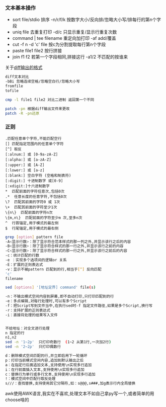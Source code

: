 ### 文本基本操作
- sort file/stdio 排序 -n/r/f/k 按数字大小/反向排/忽略大小写/排每行的第n个字段
- uniq file 去重复打印 -d/c 只显示重复/显示行重复次数
- command | tee filename 重定向加打印 -af add/覆盖
- cut -f n -d 'c' file 按c为分割提取每行第n个字段
- paste file1 file2 按行拼接
- join f1 f2 若第一个字段相同,拼接这行 -a1/2 不匹配的按谁来

关于[diff输出的格式](https://www.ruanyifeng.com/blog/2012/08/how_to_read_diff.html)
```bash
diff文本对比
-bBi 忽略连续空格/忽略空白行/忽略大小写 
fromfile 
tofile

cmp -l file1 file2 对比二进制 返回第一个不同

patch -pn 根据diff输出文件来更改
patch -R -pn还原
```

### 正则
```
.匹配任意单个字符,不能匹配空行
[] 匹配指定范围内的任意单个字符
[^] 取反
[:alnum:] 或 [0-9a-zA-Z]
[:alpha:] 或 [a-zA-Z]
[:upper:] 或 [A-Z]
[:lower:] 或 [a-z]
[:blank:] 空白字符 (空格和制表符)
[:digit:] 十进制数字 或[0-9]
[:xdigit:]十六进制数字
*  匹配前面的字符任意次,包括0次
.*  任意长度的任意字符,不包括0次
\?  匹配其前面的字符0 或 1次
\+  匹配其前面的字符至少1次
\{n\}  匹配前面的字符n次
\{m,n\}  匹配前面的字符至少m 次,至多n次
^  行首锚定,用于模式的最左侧
$  行尾锚定,用于模式的最右侧 
```
```bash
grep [option] pattern file
-A<显示行数>：除了显示符合范本样式的那一列之外,并显示该行之后的内容 
-B<显示行数>：除了显示符合样式的那一行之外,并显示该行之前的内容 
-C<显示行数>：除了显示符合样式的那一行之外,并显示该行之前后的内容 
-c：统计匹配的行数
-e ：实现多个选项间的逻辑or 关系
-E：扩展的正则表达式 
-v：显示不被pattern 匹配到的行,相当于[^] 反向匹配
'c'  
filename  
```
```bash
sed [options] '[地址定界] command' file(s)

-n：不输出模式空间内容到屏幕,即不自动打印,只打印匹配到的行
-e：多点编辑,对每行处理时,可以有多个Script
-f：把Script写到文件当中,在执行sed时-f 指定文件路径,如果是多个Script,换行写
-r：支持扩展的正则表达式
-i：直接将处理的结果写入文件


不给地址：对全文进行处理
n 指定的行
n1,n2
sed -n '1~2p'  只打印奇数行  (1~2 从第1行,一次加2行)
sed -n '2~2p'  只打印偶数行

d：删除模式空间匹配的行,并立即启用下一轮循环
p：打印当前模式空间内容,追加到默认输出之后
a：在指定行后面追加文本,支持使用\n实现多行追加
i：在行前面插入文本,支持使用\n实现多行追加
c：替换行为单行或多行文本,支持使用\n实现多行追加
!：模式空间中匹配行取反处理
s///：查找替换,支持使用其它分隔符,如：s@@@,s###,加g表示行内全局替换
```

awk使用AWK语言,我实在不喜欢,处理文本不如自己拿py写一个,或者简单的用choose啥的
